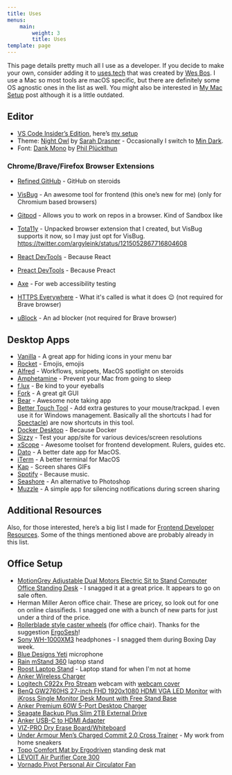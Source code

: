 ```yaml
---
title: Uses
menus:
    main:
        weight: 3
        title: Uses
template: page
---
```


This page details pretty much all I use as a developer. If you decide to make your own, consider adding it to [uses.tech](https://uses.tech) that was created by [Wes Bos](https://twitter.com/wesbos).
I use a Mac so most tools are macOS specific, but there are definitely some OS agnostic ones in the list as well. You might also be interested in [My Mac Setup](https://www.iamdeveloper.com/posts/my-mac-setup-2m05/) post although it is a little outdated.

## Editor

-   [VS Code Insider’s Edition](https://code.visualstudio.com/insiders/), here’s [my setup](https://www.iamdeveloper.com/blog/2017-12-20-my-visual-studio-code-setup/)
-   Theme: [Night Owl](https://marketplace.visualstudio.com/items?itemName=sdras.night-owl) by [Sarah Drasner](https://twitter.com/sarah_edo) - Occasionally I switch to [Min Dark](https://marketplace.visualstudio.com/items?itemName=miguelsolorio.min-theme).
-   Font: [Dank Mono](https://dank.sh) by [Phil Plückthun](https://twitter.com/_philpl)

### Chrome/Brave/Firefox Browser Extensions

-   [Refined GitHub](https://chrome.google.com/webstore/detail/refined-github/hlepfoohegkhhmjieoechaddaejaokhf) - GitHub on steroids
-   [VisBug](https://chrome.google.com/webstore/detail/visbug/cdockenadnadldjbbgcallicgledbeoc?hl=en) - An awesome tool for frontend (this one’s new for me) (only for Chromium based browsers)
-   [Gitpod](https://www.gitpod.io/docs/20_browser_extension/) - Allows you to work on repos in a browser. Kind of Sandbox like
-   [Tota11y](https://www.iamdeveloper.com/blog/2019-03-31-an-a11y-extension-coming-to-a-browser-near-you/) - Unpacked browser extension that I created, but VisBug supports it now, so I may just opt for VisBug.
    https://twitter.com/argyleink/status/1215052867716804608

-   [React DevTools](https://chrome.google.com/webstore/detail/react-developer-tools/fmkadmapgofadopljbjfkapdkoienihi?hl=en) - Because React
-   [Preact DevTools](https://preactjs.github.io/preact-devtools/) - Because Preact
-   [Axe](https://chrome.google.com/webstore/detail/axe-web-accessibility-tes/lhdoppojpmngadmnindnejefpokejbdd) - For web accessibility testing
-   [HTTPS Everywhere](https://www.eff.org/https-everywhere) - What it's called is what it does 😉 (not required for Brave browser)
-   [uBlock](https://ublock.org/) - An ad blocker (not required for Brave browser)

## Desktop Apps

-   [Vanilla](https://matthewpalmer.net/vanilla/) - A great app for hiding icons in your menu bar
-   [Rocket](https://matthewpalmer.net/rocket/) - Emojis, emojis
-   [Alfred](https://www.alfredapp.com/) - Workflows, snippets, MacOS spotlight on steroids
-   [Amphetamine](https://apps.apple.com/us/app/amphetamine/id937984704?mt=12) - Prevent your Mac from going to sleep
-   [f.lux](https://justgetflux.com/) - Be kind to your eyeballs
-   [Fork](https://git-fork.com/) - A great git GUI
-   [Bear](https://bear.app/) - Awesome note taking app
-   [Better Touch Tool](https://folivora.ai/) - Add extra gestures to your mouse/trackpad. I even use it for Windows management. Basically all the shortcuts I had for [Spectacle](https://www.spectacleapp.com/)) are now shortcuts in this tool.
-   [Docker Desktop](https://www.docker.com/products/docker-desktop) - Because Docker
-   [Sizzy](https://sizzy.app) - Test your app/site for various devices/screen resolutions
-   [xScope](https://xscope.app) - Awesome toolset for frontend development. Rulers, guides etc.
-   [Dato](https://sindresorhus.com/dato) - A better date app for MacOS.
-   [iTerm](https://iterm2.com/) - A better terminal for MacOS
-   [Kap](https://getkap.co/) - Screen shares GIFs
-   [Spotify](https://www.spotify.com/us/download/) - Because music.
-   [Seashore](https://apps.apple.com/us/app/seashore/id1448648921?mt=12) - An alternative to Photoshop
-   [Muzzle](https://muzzleapp.com/) - A simple app for silencing notifications during screen sharing

## Additional Resources

Also, for those interested, here’s a big list I made for [Frontend Developer Resources](https://www.iamdeveloper.com/blog/2020-01-06-frontend-developer-resources/). Some of the things mentioned above are probably already in this list.

## Office Setup

-   [MotionGrey Adjustable Dual Motors Electric Sit to Stand Computer Office Standing Desk](https://www.bestbuy.ca/en-ca/product/motiongrey-adjustable-dual-motors-electric-sit-to-stand-computer-office-standing-desk-black-frame-table-top-included/12852211) - I snagged it at a great price. It appears to go on sale often.
-   Herman Miller Aeron office chair. These are pricey, so look out for one on online classifieds. I snagged one with a bunch of new parts for just under a third of the price.
-   [Rollerblade style caster wheels](https://www.amazon.ca/gp/product/B06Y4BJ66G) (for office chair). Thanks for the suggestion [ErgoSesh](https://www.ergosesh.com/)!
-   [Sony WH-1000XM3](https://www.sony.com/electronics/headband-headphones/wh-1000xm3/buy/wh1000xm3-s) headphones - I snagged them during Boxing Day week.
-   [Blue Designs Yeti](https://www.bluedesigns.com/products/yeti/) microphone
-   [Rain mStand 360](https://www.raindesigninc.com/mstand360.html) laptop stand
-   [Roost Laptop Stand](https://www.therooststand.com/collections/roost-laptop-stand/products/roost-laptop-stand?variant=31619419570237) - Laptop stand for when I'm not at home
-   [Anker Wireless Charger](https://www.amazon.ca/gp/product/B07THL8PP1)
-   [Logitech C922x Pro Stream](https://www.amazon.ca/gp/product/B01LXCDPPK/) webcam with [webcam cover](https://www.amazon.ca/gp/product/B0748FZX99/)
-   [BenQ GW2760HS 27-inch FHD 1920x1080 HDMI VGA LED Monitor](https://www.amazon.com/BenQ-GW2760HS-27-inch-1920x1080-Monitor/dp/B00ITORMDC) with [iKross Single Monitor Desk Mount with Free Stand Base](https://www.amazon.ca/gp/product/B07CVR6355)
-   [Anker Premium 60W 5-Port Desktop Charger](https://www.amazon.ca/gp/product/B072K5ZJXF)
-   [Seagate Backup Plus Slim 2TB External Drive](https://www.amazon.ca/gp/product/B00FRHTTIA)
-   [Anker USB-C to HDMI Adapter](http://amazon.ca/gp/product/B01MYUCWOK)
-   [VIZ-PRO Dry Erase Board/Whiteboard](https://www.amazon.ca/gp/product/B01461WT9S)
-   [Under Armour Men’s Charged Commit 2.0 Cross Trainer](https://www.amazon.ca/gp/product/B07HKTJN5F/ref=ppx_yo_dt_b_asin_title_o00_s00?ie=UTF8&psc=1) - My work from home sneakers
-   [Topo Comfort Mat by Ergodriven](https://www.amazon.ca/gp/product/B00V3TO9HW/) standing desk mat
-   [LEVOIT Air Purifier Core 300](https://www.amazon.ca/gp/product/B07S3D4MRJ/ref=ppx_yo_dt_b_asin_title_o08_s00?ie=UTF8&psc=1)
-   [Vornado Pivot Personal Air Circulator Fan](https://www.amazon.ca/gp/product/B01NAYWFLL/)
